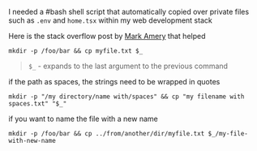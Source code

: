 I needed a #bash shell script that automatically copied over private files such as `.env` and `home.tsx` within my web development stack

Here is the stack overflow post by [Mark Amery](https://stackoverflow.com/a/32596855) that helped


```shell
mkdir -p /foo/bar && cp myfile.txt $_
```

> `$_` - expands to the last argument to the previous command

if the path as spaces, the strings need to be wrapped in quotes
```shell
mkdir -p "/my directory/name with/spaces" && cp "my filename with spaces.txt" "$_"
```

if you want to name the file with a new name
```shell
mkdir -p /foo/bar && cp ../from/another/dir/myfile.txt $_/my-file-with-new-name
```